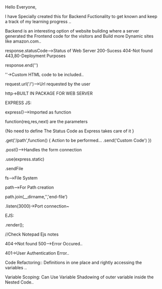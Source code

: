 Hello Everyone,

I have Specially created this for Backend 
Fuctionality to get known and keep a track of my learning progress ..

Backend is an interesting option of website building where 
a server generated the Frontend code for the visitors and 
Build more Dynamic sites like amazon.com..

response.statusCode-->Status of Web Server 200-Sucess 404-Not found
443,80-Deployment Purposes

response.end('')

''->Custom HTML code to be included..

request.url('/')-->Url requested by the user

http->BUILT IN PACKAGE FOR WEB SERVER


EXPRESS JS:

express()-->Imported as function

function(req,res,next) are the parameters

{No need to define The Status Code as Express takes care of it }

.get('/path',function()
{
    Action to be performed...
    .send('Custom Code')
})

.post()-->Handles the form connection

.use(express.static)

.sendFile

fs-->File System

path-->For Path creation

path.join(__dirname,'','end-file')

.listen(3000)->Port connection~

EJS:

.render();

//Check Notepad Ejs notes


404->Not found 500-->Error Occured..

401->User Authentication Error..

Code Refactoring::
Definitions in one place and rightly accessing the variables ..

Variable Scoping:
Can Use Variable Shadowing of outer variable inside the Nested Code..
